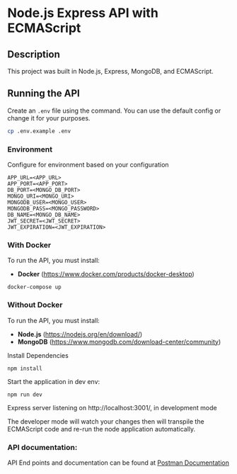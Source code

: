 # Node.js Express API with ECMAScript 

## Description
This project was built in Node.js, Express, MongoDB, and ECMAScript.

## Running the API
Create an `.env` file using the command. You can use the default config or change it for your purposes. 

```bash
cp .env.example .env
```

### Environment
Configure for environment based on your configuration

```  
APP_URL=<APP_URL>
APP_PORT=<APP_PORT>
DB_PORT=<MONGO_DB_PORT>
MONGO_URI=<MONGO_URI>
MONGODB_USER=<MONGO_USER>
MONGODB_PASS=<MONGO_PASSWORD>
DB_NAME=<MONGO_DB_NAME>
JWT_SECRET=<JWT_SECRET>
JWT_EXPIRATION=<JWT_EXPIRATION>
```

### With Docker 
To run the API, you must install:
- **Docker** (https://www.docker.com/products/docker-desktop)
                                           
```
docker-compose up
```

### Without Docker 
To run the API, you must install:
- **Node.js** (https://nodejs.org/en/download/)
- **MongoDB** (https://www.mongodb.com/download-center/community)

Install Dependencies
```
npm install
```

Start the application in dev env:
```
npm run dev
```

Express server listening on http://localhost:3001/, in development mode

The developer mode will watch your changes then will transpile the ECMAScript code and re-run the node application automatically.


### API documentation:
API End points and documentation can be found at
[Postman Documentation](https://documenter.getpostman.com/view/5928045/TVeiEB5k)